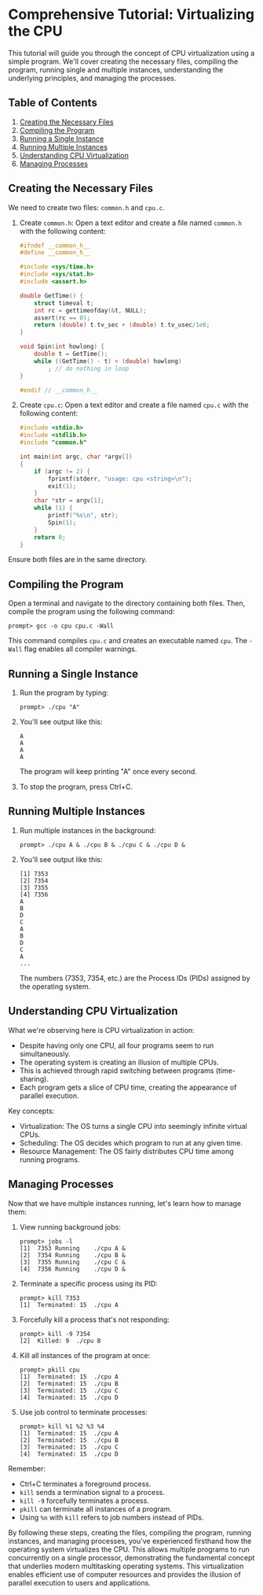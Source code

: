 # Comprehensive Tutorial: Virtualizing the CPU

This tutorial will guide you through the concept of CPU virtualization using a simple program. We'll cover creating the necessary files, compiling the program, running single and multiple instances, understanding the underlying principles, and managing the processes.

## Table of Contents
1. [Creating the Necessary Files](#creating-the-necessary-files)
2. [Compiling the Program](#compiling-the-program)
3. [Running a Single Instance](#running-a-single-instance)
4. [Running Multiple Instances](#running-multiple-instances)
5. [Understanding CPU Virtualization](#understanding-cpu-virtualization)
6. [Managing Processes](#managing-processes)

## Creating the Necessary Files

We need to create two files: `common.h` and `cpu.c`.

1. Create `common.h`:
   Open a text editor and create a file named `common.h` with the following content:

   ```c
   #ifndef __common_h__
   #define __common_h__

   #include <sys/time.h>
   #include <sys/stat.h>
   #include <assert.h>

   double GetTime() {
       struct timeval t;
       int rc = gettimeofday(&t, NULL);
       assert(rc == 0);
       return (double) t.tv_sec + (double) t.tv_usec/1e6;
   }

   void Spin(int howlong) {
       double t = GetTime();
       while ((GetTime() - t) < (double) howlong)
           ; // do nothing in loop
   }

   #endif // __common_h__
   ```

2. Create `cpu.c`:
   Open a text editor and create a file named `cpu.c` with the following content:

   ```c
   #include <stdio.h>
   #include <stdlib.h>
   #include "common.h"

   int main(int argc, char *argv[])
   {
       if (argc != 2) {
           fprintf(stderr, "usage: cpu <string>\n");
           exit(1);
       }
       char *str = argv[1];
       while (1) {
           printf("%s\n", str);
           Spin(1);
       }
       return 0;
   }
   ```

Ensure both files are in the same directory.

## Compiling the Program

Open a terminal and navigate to the directory containing both files. Then, compile the program using the following command:

```
prompt> gcc -o cpu cpu.c -Wall
```

This command compiles `cpu.c` and creates an executable named `cpu`. The `-Wall` flag enables all compiler warnings.

## Running a Single Instance

1. Run the program by typing:
   ```
   prompt> ./cpu "A"
   ```

2. You'll see output like this:
   ```
   A
   A
   A
   A
   ```
   The program will keep printing "A" once every second.

3. To stop the program, press Ctrl+C.

## Running Multiple Instances

1. Run multiple instances in the background:
   ```
   prompt> ./cpu A & ./cpu B & ./cpu C & ./cpu D &
   ```

2. You'll see output like this:
   ```
   [1] 7353
   [2] 7354
   [3] 7355
   [4] 7356
   A
   B
   D
   C
   A
   B
   D
   C
   A
   ...
   ```

   The numbers (7353, 7354, etc.) are the Process IDs (PIDs) assigned by the operating system.

## Understanding CPU Virtualization

What we're observing here is CPU virtualization in action:

- Despite having only one CPU, all four programs seem to run simultaneously.
- The operating system is creating an illusion of multiple CPUs.
- This is achieved through rapid switching between programs (time-sharing).
- Each program gets a slice of CPU time, creating the appearance of parallel execution.

Key concepts:
- Virtualization: The OS turns a single CPU into seemingly infinite virtual CPUs.
- Scheduling: The OS decides which program to run at any given time.
- Resource Management: The OS fairly distributes CPU time among running programs.

## Managing Processes

Now that we have multiple instances running, let's learn how to manage them:

1. View running background jobs:
   ```
   prompt> jobs -l
   [1]  7353 Running    ./cpu A &
   [2]  7354 Running    ./cpu B &
   [3]  7355 Running    ./cpu C &
   [4]  7356 Running    ./cpu D &
   ```

2. Terminate a specific process using its PID:
   ```
   prompt> kill 7353
   [1]  Terminated: 15  ./cpu A
   ```

3. Forcefully kill a process that's not responding:
   ```
   prompt> kill -9 7354
   [2]  Killed: 9  ./cpu B
   ```

4. Kill all instances of the program at once:
   ```
   prompt> pkill cpu
   [1]  Terminated: 15  ./cpu A
   [2]  Terminated: 15  ./cpu B
   [3]  Terminated: 15  ./cpu C
   [4]  Terminated: 15  ./cpu D
   ```

5. Use job control to terminate processes:
   ```
   prompt> kill %1 %2 %3 %4
   [1]  Terminated: 15  ./cpu A
   [2]  Terminated: 15  ./cpu B
   [3]  Terminated: 15  ./cpu C
   [4]  Terminated: 15  ./cpu D
   ```

Remember:
- Ctrl+C terminates a foreground process.
- `kill` sends a termination signal to a process.
- `kill -9` forcefully terminates a process.
- `pkill` can terminate all instances of a program.
- Using `%n` with `kill` refers to job numbers instead of PIDs.

By following these steps, creating the files, compiling the program, running instances, and managing processes, you've experienced firsthand how the operating system virtualizes the CPU. This allows multiple programs to run concurrently on a single processor, demonstrating the fundamental concept that underlies modern multitasking operating systems. This virtualization enables efficient use of computer resources and provides the illusion of parallel execution to users and applications.

